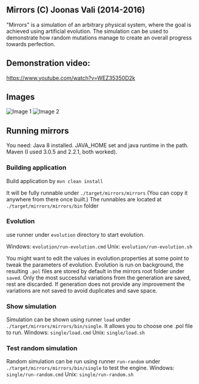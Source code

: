 ## Mirrors (C) Joonas Vali  (2014-2016) ##

"Mirrors" is a simulation of an arbitrary physical system, where the goal is achieved using artificial evolution. 
The simulation can be used to demonstrate how random mutations manage to create an overall progress towards perfection.

## Demonstration video: ##
https://www.youtube.com/watch?v=WEZ35350D2k

## Images ##

![Image 1](https://i.imgur.com/WCzh5E7.png)
![Image 2](https://i.imgur.com/LECMDJ5.png)

## Running mirrors ##

You need:
Java 8 installed. JAVA_HOME set and java runtime in the path.
Maven (I used 3.0.5 and 2.2.1, both worked).


### Building application ###

Build application by `mvn clean install`

It will be fully runnable under `./target/mirrors/mirrors` (You can copy it anywhere from there once built.)
The runnables are located at `./target/mirrors/mirrors/bin` folder

### Evolution ###

use runner under `evolution` directory to start evolution.
	
Windows: `evolution/run-evolution.cmd`
Unix: `evolution/run-evolution.sh`

You might want to edit the values in evolution.properties at some point to tweak the parameters of evolution.
Evolution is run on background, the resulting `.pol` files are stored by default in the mirrors root folder under `saved`.
Only the most successful variations from the generation are saved, rest are discarded. If generation does not provide any improvement
the variations are not saved to avoid duplicates and save space.
	
### Show simulation ###

Simulation can be shown using runner `load` under `./target/mirrors/mirrors/bin/single`. It allows you to choose one .pol file to run.
Windows: `single/load.cmd`
Unix: `single/load.sh`
	
### Test random simulation ###
	
Random simulation can be run using runner `run-random` under `./target/mirrors/mirrors/bin/single` to test the engine.
Windows: `single/run-random.cmd`
Unix: `single/run-random.sh`

